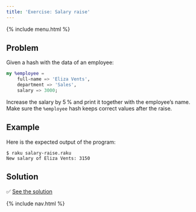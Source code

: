 ```yaml
---
title: 'Exercise: Salary raise'
---
```


{% include menu.html %}

## Problem

Given a hash with the data of an employee:

```raku
my %employee =
    full-name => 'Eliza Vents',
    department => 'Sales',
    salary => 3000;
```

Increase the salary by 5&thinsp;% and print it together with the employee’s name. Make sure the `%employee` hash keeps correct values after the raise.

## Example

Here is the expected output of the program:

```console
$ raku salary-raise.raku
New salary of Eliza Vents: 3150
```

## Solution

✅ [See the solution](solution)

{% include nav.html %}